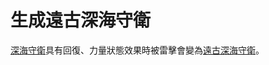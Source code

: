 # 生成遠古深海守衛

[深海守衛](https://minecraft.fandom.com/zh/wiki/深海守衛)具有回復、力量狀態效果時被雷擊會變為[遠古深海守衛](https://minecraft.fandom.com/zh/wiki/遠古深海守衛)。